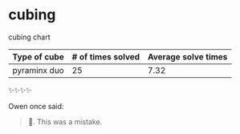 # cubing
cubing chart

 Type of cube| # of times solved | Average solve times | 
-------------|-------------------|---------------------
pyraminx duo | 25                |     7.32 

:sparkles::sparkles::sparkles::sparkles:



Owen once said:

>:camel:.
>This was a mistake.
